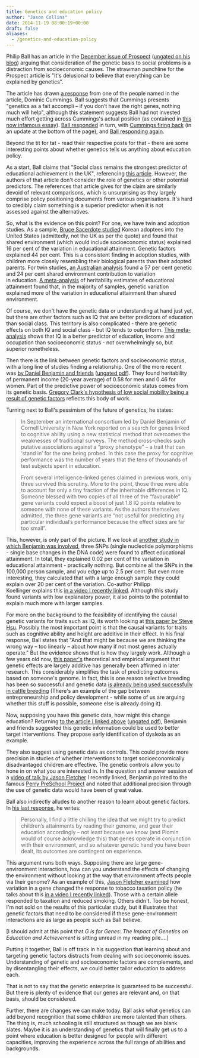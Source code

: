 ```yaml
---
title: Genetics and education policy
author: "Jason Collins"
date: 2014-11-19 08:00:19+00:00
draft: false
aliases:
  - /genetics-and-education-policy
---
```


Philip Ball has an article in the [December issue of Prospect](http://www.prospectmagazine.co.uk/opinions/there-is-no-gene-for-everything) ([ungated on his blog](http://philipball.blogspot.com.au/2014/11/the-gene-delusion.html)) arguing that consideration of the genetic basis to social problems is a distraction from socioeconomic causes. The strawman punchline for the Prospect article is "It's delusional to believe that everything can be explained by genetics".

The article has drawn [a response](http://dominiccummings.wordpress.com/2014/11/13/low-quality-journalism-from-prospect-on-the-sensitive-subject-of-genes-and-iq/) from one of the people named in the article, Dominic Cummings. Ball suggests that Cummings presents "genetics as a fait accompli – if you don’t have the right genes, nothing much will help", although this statement suggests Ball had not invested much effort getting across Cummings's actual position (as contained in [this now infamous essay](http://dominiccummings.files.wordpress.com/2013/11/20130825-some-thoughts-on-education-and-political-priorities-version-2-final.pdf)). [Ball responded](http://philipball.blogspot.com.au/2014/11/genes-and-iq-as-touchy-as-id-expected.html) in turn, with [Cummings firing back](http://dominiccummings.wordpress.com/2014/11/13/low-quality-journalism-from-prospect-on-the-sensitive-subject-of-genes-and-iq/) (in an update at the bottom of the page), and [Ball responding again](http://philipball.blogspot.com.au/2014/11/genes-and-iq-some-clarifications.html).

Beyond the tit for tat - read their respective posts for that - there are some interesting points about whether genetics tells us anything about education policy.

As a start, Ball claims that "Social class remains the strongest predictor of educational achievement in the UK", referencing [this article](http://www.thersa.org/__data/assets/pdf_file/0019/367003/RSA-Social-Justice-paper.pdf). However, the authors of that article don't consider the role of genetics or other potential predictors. The references that article gives for the claim are similarly devoid of relevant comparisons, which is unsurprising as they largely comprise policy positioning documents from various organisations. It's hard to credibly claim something is a superior predictor when it is not assessed against the alternatives.

So, what is the evidence on this point? For one, we have twin and adoption studies. As a sample, [Bruce Sacerdote studied](http://qje.oxfordjournals.org/content/122/1/119.abstract) Korean adoptees into the United States (admittedly, not the UK as per the quote) and found that shared environment (which would include socioeconomic status) explained 16 per cent of the variation in educational attainment. Genetic factors explained 44 per cent. This is a consistent finding in adoption studies, with children more closely resembling their biological parents than their adopted parents. For twin studies, [an Australian analysis](http://link.springer.com/article/10.1007%2FBF02359887) found a 57 per cent genetic and 24 per cent shared environment contribution to variation in education. [A meta-analysis](http://connection.ebscohost.com/c/articles/95750462/variation-heritability-educational-attainment-international-meta-analysis) of heritability estimates of educational attainment found that, in the majority of samples, genetic variation explained more of the variation in educational attainment than shared environment.

Of course, we don't have the genetic data or understanding at hand just yet, but there are other factors such as IQ that are better predictors of education than social class. This territory is also complicated - there are genetic effects on both IQ and social class - but IQ tends to outperform. [This meta-analysis](http://www.sciencedirect.com/science/article/pii/S0160289606001127) shows that IQ is a better predictor of education, income and occupation than socioeconomic status - not overwhelmingly so, but superior nonetheless.

Then there is the link between genetic factors and socioeconomic status, with a long line of studies finding a relationship. One of the more recent was [by Daniel Benjamin and friends](http://doi.org/10.1146/annurev-economics-080511-110939) ([ungated pdf](http://www.ncbi.nlm.nih.gov/pmc/articles/PMC3592970/pdf/nihms-394440.pdf)). They found heritability of permanent income (20-year average) of 0.58 for men and 0.46 for women. Part of the predictive power of socioeconomic status comes from its genetic basis. [Gregory Clark's hypothesis of low social mobility being a result of genetic factors](https://www.jasoncollins.blog/the-genetic-basis-of-social-mobility/) reflects this body of work.

Turning next to Ball's pessimism of the future of genetics, he states:


<blockquote>In September an international consortium led by Daniel Benjamin of Cornell University in New York reported on a search for genes linked to cognitive ability using a new statistical method that overcomes the weaknesses of traditional surveys. The method cross-checks such putative associations against a “proxy phenotype” – a trait that can ‘stand in’ for the one being probed. In this case the proxy for cognitive performance was the number of years that the tens of thousands of test subjects spent in education.

From several intelligence-linked genes claimed in previous work, only three survived this scrutiny. More to the point, those three were able to account for only a tiny fraction of the inheritable differences in IQ. Someone blessed with two copies of all three of the “favourable” gene variants could expect a boost of just 1.8 IQ points relative to someone with none of these variants. As the authors themselves admitted, the three gene variants are “not useful for predicting any particular individual’s performance because the effect sizes are far too small”.</blockquote>


This, however, is only part of the picture. If we look at [another study in which Benjamin was involved](http://www.sciencemag.org/content/340/6139/1467), three SNPs (single nucleotide polymorphisms - single base changes in the DNA code) were found to affect educational attainment. In total, they explained 0.02 per cent of the variation in educational attainment - practically nothing. But combine all the SNPs in the 100,000 person sample, and you edge up to 2.5 per cent. But even more interesting, they calculated that with a large enough sample they could explain over 20 per cent of the variation. Co-author Philipp Koellinger explains this [in a video I recently linked](https://www.jasoncollins.blog/genome-wide-association-studies-and-socioeconomic-outcomes/). Although this study found variants with low explanatory power, it also points to the potential to explain much more with larger samples.

For more on the background to the feasibility of identifying the causal genetic variants for traits such as IQ, its worth looking at [this paper by Steve Hsu](http://arxiv.org/abs/1408.3421). Possibly the most important point is that the causal variants for traits such as cognitive ability and height are additive in their effect. In his final response, Ball states that "And that might be because we are thinking the wrong way – too linearly – about how many if not most genes actually operate." But the evidence shows that is how they largely work. Although a few years old now, [this paper's](http://www.plosgenetics.org/article/info:doi/10.1371/journal.pgen.1000008) theoretical and empirical argument that genetic effects are largely additive has generally been affirmed in later research. This considerably simplifies the task of predicting outcomes based on someone's genome. In fact, this is one reason selective breeding has been so successful and genetic data [is already being used successfully in cattle breeding](http://infoproc.blogspot.com.au/2014/08/its-all-in-gene-cows.html) (There's an example of the gap between entrepreneurship and policy development - while some of us are arguing whether this stuff is possible, someone else is already doing it).

Now, supposing you have this genetic data, how might this change education? Returning [to the article I linked above](http://doi.org/10.1146/annurev-economics-080511-110939) ([ungated pdf](http://www.ncbi.nlm.nih.gov/pmc/articles/PMC3592970/pdf/nihms-394440.pdf)), Benjamin and friends suggested this genetic information could be used to better target interventions. They propose early identification of dyslexia as an example.

They also suggest using genetic data as controls. This could provide more precision in studies of whether interventions to target socioeconomically disadvantaged children are effective. The genetic controls allow you to hone in on what you are interested in. In the question and answer session of a [video of talk by Jason Fletcher](https://www.jasoncollins.blog/genome-wide-association-studies-and-socioeconomic-outcomes/) I recently linked, Benjamin pointed to the famous [Perry PreSchool Project](http://en.wikipedia.org/wiki/HighScope) and noted that additional precision through the use of genetic data would have been of great value.

Ball also indirectly alludes to another reason to learn about genetic factors. In [his last response](http://philipball.blogspot.com.au/2014/11/genes-and-iq-some-clarifications.html), he writes:


<blockquote>Personally, I find a little chilling the idea that we might try to predict children’s attainments by reading their genome, and gear their education accordingly – not least because we know (and Plomin would of course acknowledge this) that genes operate in conjunction with their environment, and so whatever genetic hand you have been dealt, its outcomes are contingent on experience.</blockquote>


This argument runs both ways. Supposing there are large gene-environment interactions, how can you understand the effects of changing the environment without looking at the way that environment affects people via their genome? As an example of this, [Jason Fletcher examined](http://www.plosone.org/article/info%3Adoi%2F10.1371%2Fjournal.pone.0050576) how variation in a gene changed the response to tobacco taxation policy (he talks about this [in a video I recently linked](https://www.jasoncollins.blog/genome-wide-association-studies-and-socioeconomic-outcomes/)). Those with a certain allele responded to taxation and reduced smoking. Others didn't. Too be honest, I'm not sold on the results of this particular study, but it illustrates that genetic factors that need to be considered if these gene-environment interactions are as large as people such as Ball believe.

[I should admit at this point that *G is for Genes: The Impact of Genetics on Education and Achievement* is sitting unread in my reading pile....]

Putting it together, Ball is off track in his suggestion that learning about and targeting genetic factors distracts from dealing with socioeconomic issues. Understanding of genetic and socioeconomic factors are complements, and by disentangling their effects, we could better tailor education to address each.

That is not to say that the genetic enterprise is guaranteed to be successful. But there is plenty of evidence that our genes are relevant and, on that basis, should be considered.

Further, there are changes we can make today. Ball asks what genetics can add beyond recognition that some children are more talented than others. The thing is, much schooling is still structured as though we are blank slates. Maybe it is an understanding of genetics that will finally get us to a point where education is better designed for people with different capacities, improving the experience across the full range of abilities and backgrounds.
